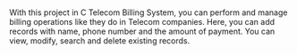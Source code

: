 # <Description>
  With this project in C Telecom Billing System, you can perform and manage billing operations like they do in Telecom companies. Here, you can add records with name, phone number and the amount of payment. You can view, modify, search and delete existing records.
